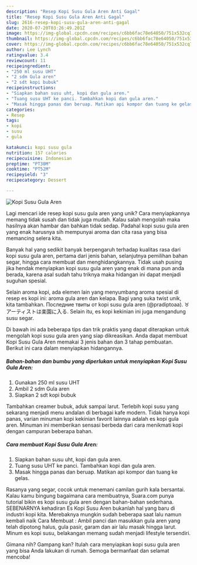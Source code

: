 ```yaml
---
description: "Resep Kopi Susu Gula Aren Anti Gagal"
title: "Resep Kopi Susu Gula Aren Anti Gagal"
slug: 2616-resep-kopi-susu-gula-aren-anti-gagal
date: 2020-07-20T03:26:49.201Z
image: https://img-global.cpcdn.com/recipes/c6bb6fac78e64050/751x532cq70/kopi-susu-gula-aren-foto-resep-utama.jpg
thumbnail: https://img-global.cpcdn.com/recipes/c6bb6fac78e64050/751x532cq70/kopi-susu-gula-aren-foto-resep-utama.jpg
cover: https://img-global.cpcdn.com/recipes/c6bb6fac78e64050/751x532cq70/kopi-susu-gula-aren-foto-resep-utama.jpg
author: Lee Lynch
ratingvalue: 3.4
reviewcount: 11
recipeingredient:
- "250 ml susu UHT"
- "2 sdm Gula aren"
- "2 sdt kopi bubuk"
recipeinstructions:
- "Siapkan bahan susu uht, kopi dan gula aren."
- "Tuang susu UHT ke panci. Tambahkan kopi dan gula aren."
- "Masak hingga panas dan beruap. Matikan api kompor dan tuang ke gelas."
categories:
- Resep
tags:
- kopi
- susu
- gula

katakunci: kopi susu gula 
nutrition: 157 calories
recipecuisine: Indonesian
preptime: "PT30M"
cooktime: "PT52M"
recipeyield: "3"
recipecategory: Dessert

---
```



![Kopi Susu Gula Aren](https://img-global.cpcdn.com/recipes/c6bb6fac78e64050/751x532cq70/kopi-susu-gula-aren-foto-resep-utama.jpg)

Lagi mencari ide resep kopi susu gula aren yang unik? Cara menyiapkannya memang tidak susah dan tidak juga mudah. Kalau salah mengolah maka hasilnya akan hambar dan bahkan tidak sedap. Padahal kopi susu gula aren yang enak harusnya sih mempunyai aroma dan cita rasa yang bisa memancing selera kita.

Banyak hal yang sedikit banyak berpengaruh terhadap kualitas rasa dari kopi susu gula aren, pertama dari jenis bahan, selanjutnya pemilihan bahan segar, hingga cara membuat dan menghidangkannya. Tidak usah pusing jika hendak menyiapkan kopi susu gula aren yang enak di mana pun anda berada, karena asal sudah tahu triknya maka hidangan ini dapat menjadi suguhan spesial.

Selain aroma kopi, ada elemen lain yang menyumbang aroma spesial di resep es kopi ini: aroma gula aren dan kelapa. Bagi yang suka twist unik, kita tambahkan. Последние твиты от kopi susu gula aren (@pradiptoaa). ♉ アーティストは楽園に入る. Selain itu, es kopi kekinian ini juga mengandung susu segar.


Di bawah ini ada beberapa tips dan trik praktis yang dapat diterapkan untuk mengolah kopi susu gula aren yang siap dikreasikan. Anda dapat membuat Kopi Susu Gula Aren memakai 3 jenis bahan dan 3 tahap pembuatan. Berikut ini cara dalam menyiapkan hidangannya.

<!--inarticleads1-->

##### Bahan-bahan dan bumbu yang diperlukan untuk menyiapkan Kopi Susu Gula Aren:

1. Gunakan 250 ml susu UHT
1. Ambil 2 sdm Gula aren
1. Siapkan 2 sdt kopi bubuk


Tambahkan creamer bubuk, aduk sampai larut. Terlebih kopi susu yang sekarang menjadi menu andalan di berbagai kafe modern. Tidak hanya kopi panas, varian minuman kopi kekinian favorit lainnya adalah es kopi gula aren. Minuman ini memberikan sensasi berbeda dari cara menikmati kopi dengan campuran beberapa bahan. 

<!--inarticleads2-->

##### Cara membuat Kopi Susu Gula Aren:

1. Siapkan bahan susu uht, kopi dan gula aren.
1. Tuang susu UHT ke panci. Tambahkan kopi dan gula aren.
1. Masak hingga panas dan beruap. Matikan api kompor dan tuang ke gelas.


Rasanya yang segar, cocok untuk menemani camilan gurih kala bersantai. Kalau kamu bingung bagaimana cara membuatnya, Suara.com punya tutorial bikin es kopi susu gula aren dengan bahan-bahan sederhana. SEBENARNYA kehadiran Es Kopi Susu Aren bukanlah hal yang baru di industri kopi kita. Merebaknya mungkin sudah beberapa saat lalu namun kembali naik Cara Membuat : Ambil panci dan masukkan gula aren yang telah dipotong halus, gula pasir, garam dan air lalu masak hingga larut. Minum es kopi susu, belakangan memang sudah menjadi lifestyle tersendiri. 

Gimana nih? Gampang kan? Itulah cara menyiapkan kopi susu gula aren yang bisa Anda lakukan di rumah. Semoga bermanfaat dan selamat mencoba!
